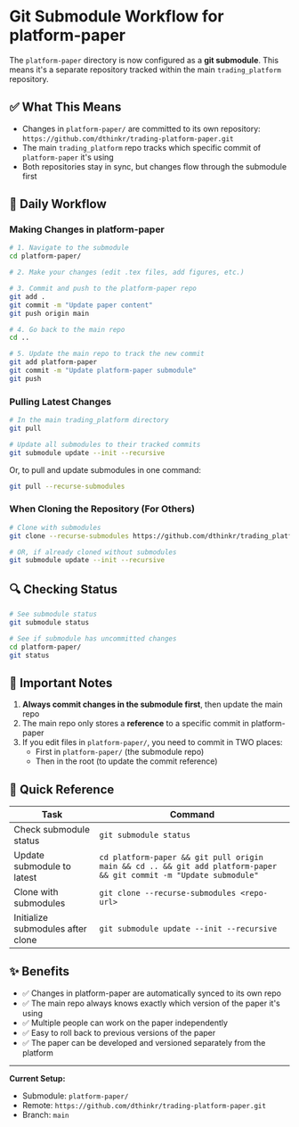 # Git Submodule Workflow for platform-paper

The `platform-paper` directory is now configured as a **git submodule**. This means it's a separate repository tracked within the main `trading_platform` repository.

## ✅ What This Means

- Changes in `platform-paper/` are committed to its own repository: `https://github.com/dthinkr/trading-platform-paper.git`
- The main `trading_platform` repo tracks which specific commit of `platform-paper` it's using
- Both repositories stay in sync, but changes flow through the submodule first

## 📝 Daily Workflow

### Making Changes in platform-paper

```bash
# 1. Navigate to the submodule
cd platform-paper/

# 2. Make your changes (edit .tex files, add figures, etc.)

# 3. Commit and push to the platform-paper repo
git add .
git commit -m "Update paper content"
git push origin main

# 4. Go back to the main repo
cd ..

# 5. Update the main repo to track the new commit
git add platform-paper
git commit -m "Update platform-paper submodule"
git push
```

### Pulling Latest Changes

```bash
# In the main trading_platform directory
git pull

# Update all submodules to their tracked commits
git submodule update --init --recursive
```

Or, to pull and update submodules in one command:
```bash
git pull --recurse-submodules
```

### When Cloning the Repository (For Others)

```bash
# Clone with submodules
git clone --recurse-submodules https://github.com/dthinkr/trading_platform

# OR, if already cloned without submodules
git submodule update --init --recursive
```

## 🔍 Checking Status

```bash
# See submodule status
git submodule status

# See if submodule has uncommitted changes
cd platform-paper/
git status
```

## 🚨 Important Notes

1. **Always commit changes in the submodule first**, then update the main repo
2. The main repo only stores a **reference** to a specific commit in platform-paper
3. If you edit files in `platform-paper/`, you need to commit in TWO places:
   - First in `platform-paper/` (the submodule repo)
   - Then in the root (to update the commit reference)

## 🎯 Quick Reference

| Task | Command |
|------|---------|
| Check submodule status | `git submodule status` |
| Update submodule to latest | `cd platform-paper && git pull origin main && cd .. && git add platform-paper && git commit -m "Update submodule"` |
| Clone with submodules | `git clone --recurse-submodules <repo-url>` |
| Initialize submodules after clone | `git submodule update --init --recursive` |

## ✨ Benefits

- ✅ Changes in platform-paper are automatically synced to its own repo
- ✅ The main repo always knows exactly which version of the paper it's using
- ✅ Multiple people can work on the paper independently
- ✅ Easy to roll back to previous versions of the paper
- ✅ The paper can be developed and versioned separately from the platform

---

**Current Setup:**
- Submodule: `platform-paper/`
- Remote: `https://github.com/dthinkr/trading-platform-paper.git`
- Branch: `main`

